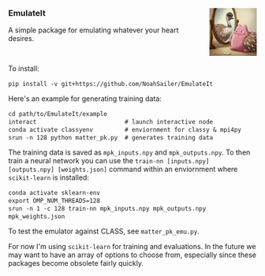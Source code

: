 <div style="display: flex; align-items: flex-start; gap: 20px;">
  <!-- Text section (left) -->
  <div>
    <h3 style="margin-top: 0;">EmulateIt</h3>
    <p>A simple package for emulating whatever your heart desires.</p>
  </div>

  <!-- Image section (right) -->
  <div>
    <img src="https://raw.githubusercontent.com/NoahSailer/EmulateIt/main/figures/emuditto.png" alt="Emuditto" style="width: 100px; height: auto;" />
  </div>
</div>

To install:
```
pip install -v git+https://github.com/NoahSailer/EmulateIt
```

Here's an example for generating training data:
```
cd path/to/EmulateIt/example
interact                         # launch interactive node
conda activate classyenv         # enviornment for classy & mpi4py
srun -n 128 python matter_pk.py  # generates training data
```
The training data is saved as `mpk_inputs.npy` and `mpk_outputs.npy`. To then train a neural network
you can use the `train-nn [inputs.npy] [outputs.npy] [weights.json]` command within an enviornment 
where `scikit-learn` is installed:
```
conda activate sklearn-env
export OMP_NUM_THREADS=128                                          
srun -n 1 -c 128 train-nn mpk_inputs.npy mpk_outputs.npy mpk_weights.json
```
To test the emulator against CLASS, see `matter_pk_emu.py`.



For now I'm using `scikit-learn` for training and evaluations. In the future we may want to have an 
array of options to choose from, especially since these packages become obsolete fairly quickly.
